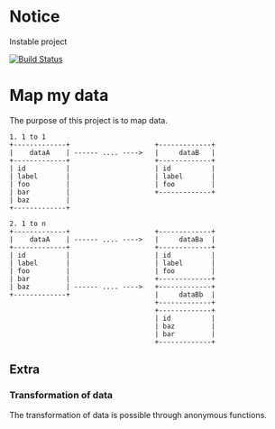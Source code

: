 # Notice
Instable project

[![Build Status](https://travis-ci.org/Grummfy/MapMyData.png?branch=master)](https://travis-ci.org/Grummfy/MapMyData)

# Map my data
The purpose of this project is to map data.

	1. 1 to 1
	+-------------+                     +-------------+
	|    dataA    |	------ .... ---->   |     dataB   |
	+-------------+                     +-------------+
	| id          |                     | id          |
	| label       |                     | label       |
	| foo         |                     | foo         |
	| bar         |                     +-------------+
	| baz         |                     
	+-------------+                     
	
	2. 1 to n
	+-------------+                     +-------------+
	|    dataA    |	------ .... ---->   |     dataBa  |
	+-------------+                     +-------------+
	| id          |                     | id          |
	| label       |                     | label       |
	| foo         |                     | foo         |
	| bar         |                     +-------------+
	| baz         | ------ .... ---->   +-------------+
	+-------------+	                    |     dataBb  |
	                                    +-------------+
	                                    +-------------+
	                                    | id          |
	                                    | baz         |
	                                    | bar         |
	                                    +-------------+


## Extra
### Transformation of data
The transformation of data is possible through anonymous functions.
